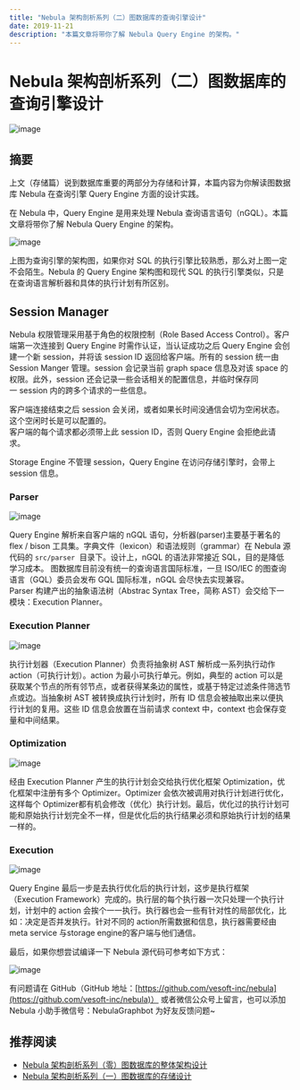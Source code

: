 ```yaml
---
title: "Nebula 架构剖析系列（二）图数据库的查询引擎设计"
date: 2019-11-21
description: "本篇文章将带你了解 Nebula Query Engine 的架构。"
---
```


# Nebula 架构剖析系列（二）图数据库的查询引擎设计

![image](https://user-images.githubusercontent.com/56643819/72508178-34248780-3880-11ea-9f6a-1501d42988c3.png)

## 摘要
上文（存储篇）说到数据库重要的两部分为存储和计算，本篇内容为你解读图数据库 Nebula 在查询引擎 Query Engine 方面的设计实践。

在 Nebula 中，Query Engine 是用来处理 Nebula 查询语言语句（nGQL）。本篇文章将带你了解 Nebula Query Engine 的架构。

![image](https://user-images.githubusercontent.com/56643819/72509735-20c6eb80-3883-11ea-8ca0-15e546d960b8.png)

上图为查询引擎的架构图，如果你对 SQL 的执行引擎比较熟悉，那么对上图一定不会陌生。Nebula 的 Query Engine 架构图和现代 SQL 的执行引擎类似，只是在查询语言解析器和具体的执行计划有所区别。

## Session Manager

Nebula 权限管理采用基于角色的权限控制（Role Based Access Control）。客户端第一次连接到 Query Engine 时需作认证，当认证成功之后 Query Engine 会创建一个新 session，并将该 session ID 返回给客户端。所有的 session 统一由 Session Manger 管理。session 会记录当前 graph space 信息及对该 space 的权限。此外，session 还会记录一些会话相关的配置信息，并临时保存同一 session 内的跨多个请求的一些信息。

客户端连接结束之后 session 会关闭，或者如果长时间没通信会切为空闲状态。这个空闲时长是可以配置的。<br />客户端的每个请求都必须带上此 session ID，否则 Query Engine 会拒绝此请求。

Storage Engine 不管理 session，Query Engine 在访问存储引擎时，会带上 session 信息。

### Parser

![image](https://user-images.githubusercontent.com/56643819/72509759-30463480-3883-11ea-8675-7284c5116c8a.png)

Query Engine 解析来自客户端的 nGQL 语句，分析器(parser)主要基于著名的 flex / bison 工具集。字典文件（lexicon）和语法规则（grammar）在 Nebula 源代码的 `src/parser`  目录下。设计上，nGQL 的语法非常接近 SQL，目的是降低学习成本。 图数据库目前没有统一的查询语言国际标准，一旦 ISO/IEC 的图查询语言（GQL）委员会发布 GQL 国际标准，nGQL 会尽快去实现兼容。<br />Parser 构建产出的抽象语法树（Abstrac Syntax Tree，简称 AST）会交给下一模块：Execution Planner。

### Execution Planner

![image](https://user-images.githubusercontent.com/56643819/72509765-33d9bb80-3883-11ea-91f3-b7948bb3a52e.png)

执行计划器（Execution Planner）负责将抽象树 AST 解析成一系列执行动作 action（可执行计划）。action 为最小可执行单元。例如，典型的 action 可以是获取某个节点的所有邻节点，或者获得某条边的属性，或基于特定过滤条件筛选节点或边。当抽象树 AST 被转换成执行计划时，所有 ID 信息会被抽取出来以便执行计划的复用。这些 ID 信息会放置在当前请求 context 中，context 也会保存变量和中间结果。

### Optimization

![image](https://user-images.githubusercontent.com/56643819/72509795-43f19b00-3883-11ea-818f-d436e3211689.png)

经由 Execution Planner 产生的执行计划会交给执行优化框架 Optimization，优化框架中注册有多个 Optimizer。Optimizer 会依次被调用对执行计划进行优化，这样每个 Optimizer都有机会修改（优化）执行计划。最后，优化过的执行计划可能和原始执行计划完全不一样，但是优化后的执行结果必须和原始执行计划的结果一样的。

### Execution

![image](https://user-images.githubusercontent.com/56643819/72509828-5370e400-3883-11ea-8529-33f2f766c674.png)

Query Engine 最后一步是去执行优化后的执行计划，这步是执行框架（Execution Framework）完成的。执行层的每个执行器一次只处理一个执行计划，计划中的 action 会挨个一一执行。执行器也会一些有针对性的局部优化，比如：决定是否并发执行。针对不同的 action所需数据和信息，执行器需要经由 meta service 与storage engine的客户端与他们通信。

最后，如果你想尝试编译一下 Nebula 源代码可参考如下方式：

![image](https://user-images.githubusercontent.com/56643819/72509872-64b9f080-3883-11ea-9a13-d09bd54fc941.png)

有问题请在 GitHub（GitHub 地址：[https://github.com/vesoft-inc/nebula](https://github.com/vesoft-inc/nebula)） 或者微信公众号上留言，也可以添加 Nebula 小助手微信号：NebulaGraphbot 为好友反馈问题~

## 推荐阅读

- [Nebula 架构剖析系列（零）图数据库的整体架构设计](https://zhuanlan.zhihu.com/p/86606151)
- [Nebula 架构剖析系列（一）图数据库的存储设计](https://zhuanlan.zhihu.com/p/86811459)
